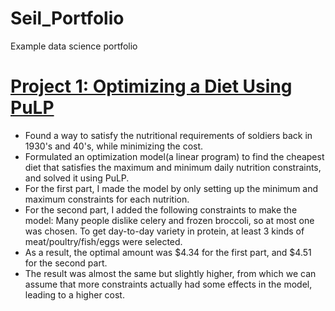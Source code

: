 # Seil_Portfolio
Example data science portfolio

# [Project 1: Optimizing a Diet Using PuLP](https://github.com/Phinehas312/Seil_Portfolio/blob/main/Project_Optimizing%20a%20Diet%20Using%20PuLP.ipynb)
* Found a way to satisfy the nutritional requirements of soldiers back in 1930's and 40's, while minimizing the cost.
* Formulated an optimization model(a linear program) to find the cheapest diet that satisfies the maximum and minimum daily nutrition constraints, and solved it using PuLP.
* For the first part, I made the model by only setting up the minimum and maximum constraints for each nutrition.
* For the second part, I added the following constraints to make the model: Many people dislike celery and frozen broccoli, so at most one was chosen. To get day-to-day variety in protein, at least 3 kinds of meat/poultry/fish/eggs were selected.
* As a result, the optimal amount was $4.34 for the first part, and $4.51 for the second part.
* The result was almost the same but slightly higher, from which we can assume that more constraints actually had some effects in the model, leading to a higher cost.

